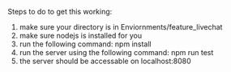 Steps to do to get this working:

1. make sure your directory is in Enviornments/feature_livechat
2. make sure nodejs is installed for you
3. run the following command:
   npm install
4. run the server using the following command:
   npm run test
5. the server should be accessable on localhost:8080
